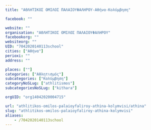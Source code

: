 ```yaml
---
title: "ΑΘΛΗΤΙΚΟΣ ΟΜΙΛΟΣ ΠΑΛΑΙΟΥΦΑΛΗΡΟΥ-Αθήνα-Κολύμβηση"

facebook: ""

website: ""
organisation: "ΑΘΛΗΤΙΚΟΣ ΟΜΙΛΟΣ ΠΑΛΑΙΟΥΦΑΛΗΡΟΥ"
facebookorg: ""
websiteorg: ""
UID: "7042020140113school"
cities: ["Αθήνα"]
perioxi: ""
address: ""

places: [""]
categories: ["Αθλητισμός"]
subcategories: ["Κολύμβηση"]
categoryNoSLug: ["athlitismos"]
subcategoriesNoSLug: ["kithara"]

orgUID: "org14042020004715"

url: "athlitikos-omilos-palaioyfaliroy-athina-kolymvisi/athina"
slug: "athlitikos-omilos-palaioyfaliroy-athina-kolymvisi"
aliases:
    - /7042020140113school
---
```





